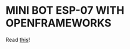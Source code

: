 # MINI BOT ESP-07 WITH OPENFRAMEWORKS

Read <a href="http://www.ziggurats.net/port.php?port=3">this</a>!
